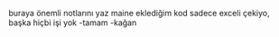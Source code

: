 buraya önemli notlarını yaz
maine eklediğim kod sadece exceli çekiyo, başka hiçbi işi yok
-tamam -kağan

